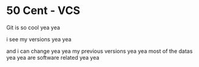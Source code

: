 <h1> 50 Cent - VCS </h1>
Git is so cool yea yea
 
i see my versions yea yea
 
and i can change yea yea 
my previous versions yea yea 
most of the datas yea yea 
are software related yea yea
